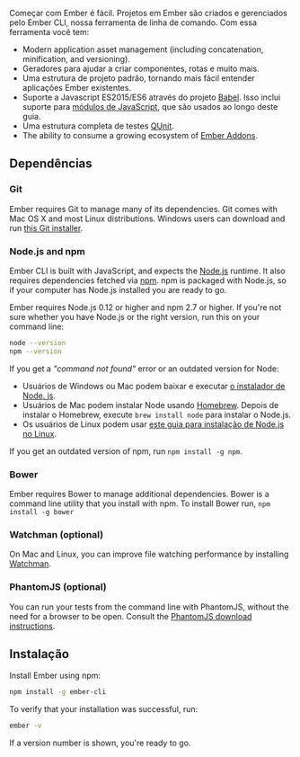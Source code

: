 Começar com Ember é fácil. Projetos em Ember são criados e gerenciados pelo Ember CLI, nossa ferramenta de linha de comando. Com essa ferramenta você tem:

* Modern application asset management (including concatenation, minification, and versioning).
* Geradores para ajudar a criar componentes, rotas e muito mais.
* Uma estrutura de projeto padrão, tornando mais fácil entender aplicações Ember existentes.
* Suporte a Javascript ES2015/ES6 através do projeto [Babel](http://babeljs.io/docs/learn-es2015/). Isso inclui suporte para [módulos de JavaScript](http://exploringjs.com/es6/ch_modules.html), que são usados ao longo deste guia.
* Uma estrutura completa de testes [QUnit](https://qunitjs.com/).
* The ability to consume a growing ecosystem of [Ember Addons](https://emberobserver.com/).

## Dependências

### Git

Ember requires Git to manage many of its dependencies. Git comes with Mac OS X and most Linux distributions. Windows users can download and run [this Git installer](http://git-scm.com/download/win).

### Node.js and npm

Ember CLI is built with JavaScript, and expects the [Node.js](https://nodejs.org/) runtime. It also requires dependencies fetched via [npm](https://www.npmjs.com/). npm is packaged with Node.js, so if your computer has Node.js installed you are ready to go.

Ember requires Node.js 0.12 or higher and npm 2.7 or higher. If you're not sure whether you have Node.js or the right version, run this on your command line:

```bash
node --version
npm --version
```

If you get a *"command not found"* error or an outdated version for Node:

* Usuários de Windows ou Mac podem baixar e executar [o instalador de Node. js](http://nodejs.org/download/).
* Usuários de Mac podem instalar Node usando [Homebrew](http://brew.sh/). Depois de instalar o Homebrew, execute `brew install node` para instalar o Node.js.
* Os usuários de Linux podem usar [este guia para instalação de Node.js no Linux](https://github.com/joyent/node/wiki/Installing-Node.js-via-package-manager).

If you get an outdated version of npm, run `npm install -g npm`.

### Bower

Ember requires Bower to manage additional dependencies. Bower is a command line utility that you install with npm. To install Bower run, ```npm install -g bower```

### Watchman (optional)

On Mac and Linux, you can improve file watching performance by installing [Watchman](https://facebook.github.io/watchman/docs/install.html).

### PhantomJS (optional)

You can run your tests from the command line with PhantomJS, without the need for a browser to be open. Consult the [PhantomJS download instructions](http://phantomjs.org/download.html).

## Instalação

Install Ember using npm:

```bash
npm install -g ember-cli
```

To verify that your installation was successful, run:

```bash
ember -v
```

If a version number is shown, you're ready to go.